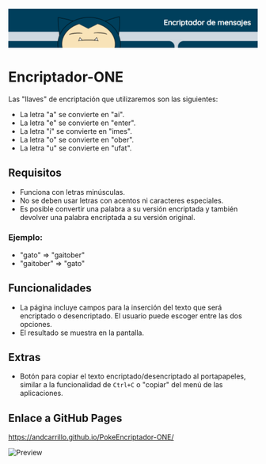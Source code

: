 ![Banner](https://github.com/AndCarrillo/PokeEncriptador-ONE/blob/main/images/PokeBanner.PNG)

# Encriptador-ONE

Las "llaves" de encriptación que utilizaremos son las siguientes:

- La letra "a" se convierte en "ai".
- La letra "e" se convierte en "enter".
- La letra "i" se convierte en "imes".
- La letra "o" se convierte en "ober".
- La letra "u" se convierte en "ufat".

## Requisitos

- Funciona con letras minúsculas.
- No se deben usar letras con acentos ni caracteres especiales.
- Es posible convertir una palabra a su versión encriptada y también devolver una palabra encriptada a su versión original.

### Ejemplo:

- "gato" => "gaitober"
- "gaitober" => "gato"

## Funcionalidades

- La página incluye campos para la inserción del texto que será encriptado o desencriptado. El usuario puede escoger entre las dos opciones.
- El resultado se muestra en la pantalla.

## Extras

- Botón para copiar el texto encriptado/desencriptado al portapapeles, similar a la funcionalidad de `Ctrl+C` o "copiar" del menú de las aplicaciones.

## Enlace a GitHub Pages
https://andcarrillo.github.io/PokeEncriptador-ONE/

![Preview](https://github.com/AndCarrillo/PokeEncriptador-ONE/blob/main/images/PokeGIF.gif)

